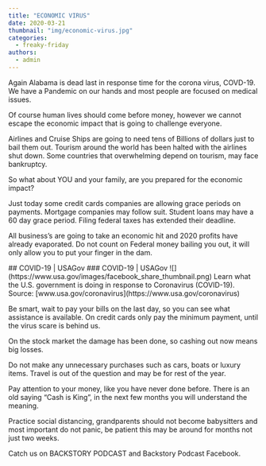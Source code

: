 ```yaml
---
title: "ECONOMIC VIRUS"
date: 2020-03-21
thumbnail: "img/economic-virus.jpg"
categories: 
  - freaky-friday
authors: 
  - admin
---
```


Again Alabama is dead last in response time for the corona virus, COVD-19. We have a Pandemic on our hands and most people are focused on medical issues.

Of course human lives should come before money, however we cannot escape the economic impact that is going to challenge everyone.

Airlines and Cruise Ships are going to need tens of Billions of dollars just to bail them out. Tourism around the world has been halted with the airlines shut down. Some countries that overwhelming depend on tourism, may face bankruptcy.

So what about YOU and your family, are you prepared for the economic impact?

Just today some credit cards companies are allowing grace periods on payments. Mortgage companies may follow suit. Student loans may have a 60 day grace period. Filing federal taxes has extended their deadline.

All business’s are going to take an economic hit and 2020 profits have already evaporated. Do not count on Federal money bailing you out, it will only allow you to put your finger in the dam.

<div class="link-preview">
## COVID-19 | USAGov
### COVID-19 | USAGov
![](https://www.usa.gov/images/facebook_share_thumbnail.png)
Learn what the U.S. government is doing in response to Coronavirus (COVID-19).
Source: [www.usa.gov/coronavirus](https://www.usa.gov/coronavirus)
</div>

Be smart, wait to pay your bills on the last day, so you can see what assistance is available. On credit cards only pay the minimum payment, until the virus scare is behind us.

On the stock market the damage has been done, so cashing out now means big losses.

Do not make any unnecessary purchases such as cars, boats or luxury items. Travel is out of the question and may be for rest of the year.

Pay attention to your money, like you have never done before. There is an old saying “Cash is King”, in the next few months you will understand the meaning.

Practice social distancing, grandparents should not become babysitters and most important do not panic, be patient this may be around for months not just two weeks.

Catch us on BACKSTORY PODCAST and Backstory Podcast Facebook.
